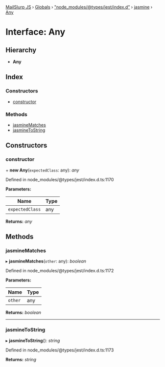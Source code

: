 [MailSlurp JS](../README.md) › [Globals](../globals.md) › ["node_modules/@types/jest/index.d"](../modules/_node_modules__types_jest_index_d_.md) › [jasmine](../modules/_node_modules__types_jest_index_d_.jasmine.md) › [Any](_node_modules__types_jest_index_d_.jasmine.any.md)

# Interface: Any

## Hierarchy

* **Any**

## Index

### Constructors

* [constructor](_node_modules__types_jest_index_d_.jasmine.any.md#constructor)

### Methods

* [jasmineMatches](_node_modules__types_jest_index_d_.jasmine.any.md#jasminematches)
* [jasmineToString](_node_modules__types_jest_index_d_.jasmine.any.md#jasminetostring)

## Constructors

###  constructor

\+ **new Any**(`expectedClass`: any): *any*

Defined in node_modules/@types/jest/index.d.ts:1170

**Parameters:**

Name | Type |
------ | ------ |
`expectedClass` | any |

**Returns:** *any*

## Methods

###  jasmineMatches

▸ **jasmineMatches**(`other`: any): *boolean*

Defined in node_modules/@types/jest/index.d.ts:1172

**Parameters:**

Name | Type |
------ | ------ |
`other` | any |

**Returns:** *boolean*

___

###  jasmineToString

▸ **jasmineToString**(): *string*

Defined in node_modules/@types/jest/index.d.ts:1173

**Returns:** *string*
